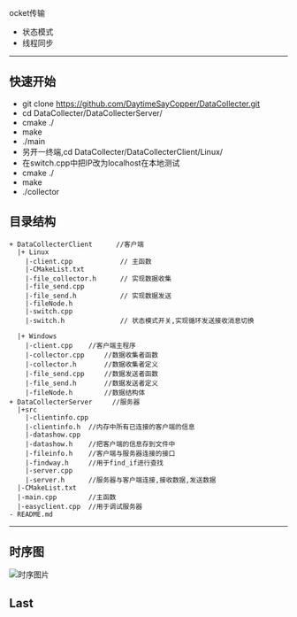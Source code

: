 ocket传输
* 状态模式
* 线程同步
---
## 快速开始
* git clone https://github.com/DaytimeSayCopper/DataCollecter.git
* cd DataCollecter/DataCollecterServer/
* cmake ./
* make
* ./main
* 另开一终端,cd DataCollecter/DataCollecterClient/Linux/
* 在switch.cpp中把IP改为localhost在本地测试
* cmake ./
* make
* ./collector
## 目录结构
```
+ DataCollecterClient      //客户端
  |+ Linux
    |-client.cpp            // 主函数
    |-CMakeList.txt
    |-file_collector.h      // 实现数据收集
    |-file_send.cpp
    |-file_send.h           // 实现数据发送
    |-fileNode.h
    |-switch.cpp
    |-switch.h              // 状态模式开关,实现循环发送接收消息切换

  |+ Windows
    |-client.cpp    //客户端主程序
    |-collector.cpp     //数据收集者函数
    |-collector.h       //数据收集者定义
    |-file_send.cpp     //数据发送者函数
    |-file_send.h       //数据发送者定义
    |-fileNode.h        //数据结构体
+ DataCollecterServer     //服务器
  |+src
    |-clientinfo.cpp
    |-clientinfo.h  //内存中所有已连接的客户端的信息
    |-datashow.cpp
    |-datashow.h    //把客户端的信息存到文件中
    |-fileinfo.h    //客户端与服务器连接的接口
    |-findway.h     //用于find_if进行查找
    |-server.cpp
    |-server.h      //服务器与客户端连接,接收数据,发送数据
  |-CMakeList.txt
  |-main.cpp        //主函数
  |-easyclient.cpp  //用于调试服务器
- README.md
```
---
## 时序图
![时序图片]()
## Last


